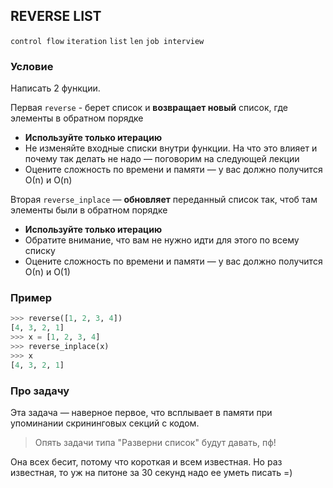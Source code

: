 ## REVERSE LIST

`control flow` `iteration` `list` `len` `job interview`

### Условие

Написать 2 функции. 

Первая `reverse` - берет список и **возвращает новый** список, где элементы в обратном порядке

* **Используйте только итерацию**
* Не изменяйте входные списки внутри функции. На что это влияет и почему так делать не надо — поговорим на следующей лекции
* Оцените сложность по времени и памяти — у вас должно получится О(n) и O(n)

Вторая `reverse_inplace` — **обновляет** переданный список так, чтоб там элементы были в обратном порядке

* **Используйте только итерацию**
* Обратите внимание, что вам не нужно идти для этого по всему списку
* Оцените сложность по времени и памяти — у вас должно получится О(n) и O(1)

### Пример

```python
>>> reverse([1, 2, 3, 4])
[4, 3, 2, 1]
>>> x = [1, 2, 3, 4]
>>> reverse_inplace(x)
>>> x
[4, 3, 2, 1]
```

### Про задачу

Эта задача — наверное первое, что всплывает в памяти при упоминании скрининговых секций с кодом.
> Опять задачи типа "Разверни список" будут давать, пф!

Она всех бесит, потому что короткая и всем известная.
Но раз известная, то уж на питоне за 30 секунд надо ее уметь писать =)

